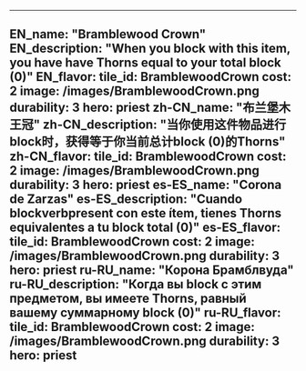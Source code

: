 ---

EN_name: "Bramblewood Crown"
EN_description: "When you block with this item, you have have Thorns equal to your total block (0)"
EN_flavor: 
tile_id: BramblewoodCrown
cost: 2
image: /images/BramblewoodCrown.png
durability: 3
hero: priest
zh-CN_name: "布兰堡木王冠"
zh-CN_description: "当你使用这件物品进行block时，获得等于你当前总计block (0)的Thorns"
zh-CN_flavor: 
tile_id: BramblewoodCrown
cost: 2
image: /images/BramblewoodCrown.png
durability: 3
hero: priest
es-ES_name: "Corona de Zarzas"
es-ES_description: "Cuando blockverbpresent con este ítem, tienes Thorns equivalentes a tu block total (0)"
es-ES_flavor: 
tile_id: BramblewoodCrown
cost: 2
image: /images/BramblewoodCrown.png
durability: 3
hero: priest
ru-RU_name: "Корона Брамблвуда"
ru-RU_description: "Когда вы block с этим предметом, вы имеете Thorns, равный вашему суммарному block (0)"
ru-RU_flavor: 
tile_id: BramblewoodCrown
cost: 2
image: /images/BramblewoodCrown.png
durability: 3
hero: priest
---
